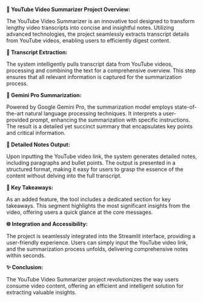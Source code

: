 **🚀 YouTube Video Summarizer Project Overview:**

The YouTube Video Summarizer is an innovative tool designed to transform lengthy video transcripts into concise and insightful notes. Utilizing advanced technologies, the project seamlessly extracts transcript details from YouTube videos, enabling users to efficiently digest content.


**🎥 Transcript Extraction:**

The system intelligently pulls transcript data from YouTube videos, processing and combining the text for a comprehensive overview. This step ensures that all relevant information is captured for the summarization process.

**🧠 Gemini Pro Summarization:**

Powered by Google Gemini Pro, the summarization model employs state-of-the-art natural language processing techniques. It interprets a user-provided prompt, enhancing the summarization with specific instructions. The result is a detailed yet succinct summary that encapsulates key points and critical information.

**📝 Detailed Notes Output:**

Upon inputting the YouTube video link, the system generates detailed notes, including paragraphs and bullet points. The output is presented in a structured format, making it easy for users to grasp the essence of the content without delving into the full transcript.

**🔑 Key Takeaways:**

As an added feature, the tool includes a dedicated section for key takeaways. This segment highlights the most significant insights from the video, offering users a quick glance at the core messages.

**🌐 Integration and Accessibility:**

The project is seamlessly integrated into the Streamlit interface, providing a user-friendly experience. Users can simply input the YouTube video link, and the summarization process unfolds, delivering comprehensive notes within seconds.

**✨ Conclusion:**

The YouTube Video Summarizer project revolutionizes the way users consume video content, offering an efficient and intelligent solution for extracting valuable insights.
